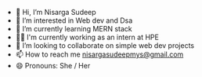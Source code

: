 - 👋 Hi, I’m Nisarga Sudeep
- 👀 I’m interested in Web dev and Dsa
- 🌱 I’m currently learning MERN stack
- 👩‍💻 I'm currently working as an intern at HPE
- 💞️ I’m looking to collaborate on simple web dev projects
- 📫 How to reach me nisargasudeepmys@gmail.com
- 😄 Pronouns: She / Her

<!---
nisargasudeepmys/nisargasudeepmys is a ✨ special ✨ repository because its `README.md` (this file) appears on your GitHub profile.
You can click the Preview link to take a look at your changes.
--->
